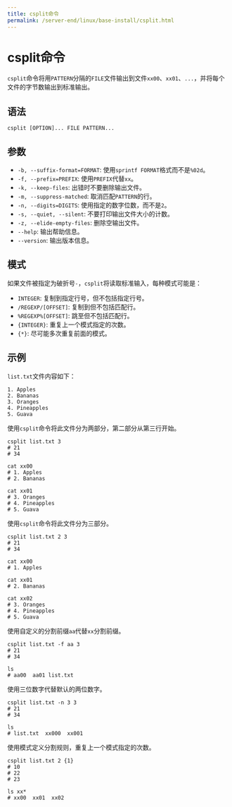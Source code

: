 ```yaml
---
title: csplit命令
permalink: /server-end/linux/base-install/csplit.html
---
```


# csplit命令

`csplit`命令将用`PATTERN`分隔的`FILE`文件输出到文件`xx00`、`xx01`、`...`，并将每个文件的字节数输出到标准输出。

## 语法

```shell
csplit [OPTION]... FILE PATTERN...
```

## 参数

- `-b, --suffix-format=FORMAT`: 使用`sprintf FORMAT`格式而不是`%02d`。
- `-f, --prefix=PREFIX`: 使用`PREFIX`代替`xx`。
- `-k, --keep-files`: 出错时不要删除输出文件。
- `-m, --suppress-matched`: 取消匹配`PATTERN`的行。
- `-n, --digits=DIGITS`: 使用指定的数字位数，而不是`2`。
- `-s, --quiet, --silent`: 不要打印输出文件大小的计数。
- `-z, --elide-empty-files`: 删除空输出文件。
- `--help`: 输出帮助信息。
- `--version`: 输出版本信息。

## 模式

如果文件被指定为破折号`-`，`csplit`将读取标准输入，每种模式可能是：

- `INTEGER`: 复制到指定行号，但不包括指定行号。
- `/REGEXP/[OFFSET]`: 复制到但不包括匹配行。
- `%REGEXP%[OFFSET]`: 跳至但不包括匹配行。
- `{INTEGER}`: 重复上一个模式指定的次数。
- `{*}`: 尽可能多次重复前面的模式。

## 示例

`list.txt`文件内容如下：

```text
1. Apples
2. Bananas
3. Oranges
4. Pineapples
5. Guava
```

使用`csplit`命令将此文件分为两部分，第二部分从第三行开始。

```shell
csplit list.txt 3
# 21
# 34

cat xx00
# 1. Apples
# 2. Bananas

cat xx01
# 3. Oranges
# 4. Pineapples
# 5. Guava
```

使用`csplit`命令将此文件分为三部分。

```shell
csplit list.txt 2 3
# 21
# 34

cat xx00
# 1. Apples

cat xx01
# 2. Bananas

cat xx02
# 3. Oranges
# 4. Pineapples
# 5. Guava
```

使用自定义的分割前缀`aa`代替`xx`分割前缀。

```shell
csplit list.txt -f aa 3
# 21
# 34

ls
# aa00  aa01 list.txt
```

使用三位数字代替默认的两位数字。

```shell
csplit list.txt -n 3 3
# 21
# 34

ls
# list.txt  xx000  xx001
```

使用模式定义分割规则，重复上一个模式指定的次数。

```shell
csplit list.txt 2 {1}
# 10
# 22
# 23

ls xx*
# xx00  xx01  xx02
```
